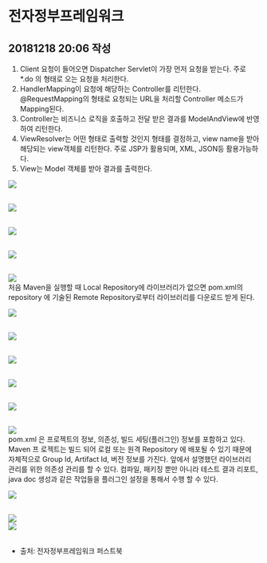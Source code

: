# 전자정부프레임워크 
## 20181218 20:06 작성 
1. Client 요청이 들어오면 Dispatcher Servlet이 가장 먼저 요청을 받는다. 주로 *.do
의 형태로 오는 요청을 처리한다.
2. HandlerMapping이 요청에 해당하는 Controller를 리턴한다. @RequestMapping의
형태로 요청되는 URL을 처리할 Controller 메소드가 Mapping된다.
3. Controller는 비즈니스 로직을 호출하고 전달 받은 결과를 ModelAndView에 반영
하여 리턴한다.
4. ViewResolver는 어떤 형태로 출력할 것인지 형태를 결정하고, view name을 받아 해당되는 view객체를 리턴한다. 주로 JSP가 활용되며, XML, JSON등 활용가능하다.
5. View는 Model 객체를 받아 결과를 출력한다.
<!-- springMVC 동작 -->
<div>
<img src = "https://user-images.githubusercontent.com/44331989/50152044-e993ad00-0305-11e9-9659-34b4ed176519.JPG">
</div><br/><p>
<!-- 웹에서 스프링 활용을 위한 web.xml -->  
<div>
<img src = "https://user-images.githubusercontent.com/44331989/50151525-7fc6d380-0304-11e9-892b-7d031ce9b28e.JPG">
</div><br/><p>
<!-- context-servlet.xml: springMVC 설정 -->  
<div>
<img src = "https://user-images.githubusercontent.com/44331989/50151634-cae0e680-0304-11e9-991f-48c327cf34c3.JPG">	
</div><br/><p>
<!-- pom.xml간의 라이브러리 의존성 -->  
<div>  
<img src = "https://user-images.githubusercontent.com/44331989/50258883-04207000-0445-11e9-9bc4-e0578bea141c.JPG">
</div><br/><p>
<!-- pom.xml에서 라이브러리 의존성 설명 -->  
<div>  
<img src = "https://user-images.githubusercontent.com/44331989/50260440-65e3d880-044b-11e9-8079-4246dba956bf.JPG">
</div>처음 Maven을 실행할 때 Local Repository에 라이브러리가 없으면 pom.xml의 repository
에 기술된 Remote Repository로부터 라이브러리를 다운로드 받게 된다.<br/><p>  
<!-- pom.xml의 Remote Repository 설정 -->  
<div>  
<img src = "https://user-images.githubusercontent.com/44331989/50260492-89a71e80-044b-11e9-8f8f-ca695e74a38f.jpg">
</div><br/><p>  
<!-- maven 빌드관리 -->  
<div>  
<img src = "https://user-images.githubusercontent.com/44331989/50260537-b9eebd00-044b-11e9-8582-9699b86c8f62.JPG">
</div><br/><p>  
<!-- maven 빌드 생명주기 단계 -->  
<div>  
<img src = "https://user-images.githubusercontent.com/44331989/50260570-e6a2d480-044b-11e9-847a-3f8abff2503a.JPG">
</div><br/><p>  
<!-- maven 빌드 생명주기 -->  
<div>  
<img src = "https://user-images.githubusercontent.com/44331989/50260597-03d7a300-044c-11e9-9359-f7af032ca24a.JPG">
</div><br/><p>  
<!-- eclipse에서 maven 빌드 설정-->  
<div>  
<img src = "https://user-images.githubusercontent.com/44331989/50260615-1c47bd80-044c-11e9-9d54-8c9d686ae96b.JPG">
</div><br/><p>  
<!-- pom.xml의 구조-->  
<div>  
<img src = "https://user-images.githubusercontent.com/44331989/50260667-62048600-044c-11e9-80df-dd6e2466aea9.JPG">
</div>pom.xml 은 프로젝트의 정보, 의존성, 빌드 세팅(플러그인) 정보를 포함하고 있다. Maven 프
로젝트는 빌드 되어 로컬 또는 원격 Repository 에 배포될 수 있기 때문에 자체적으로 Group
Id, Artifact Id, 버전 정보를 가진다. 앞에서 설명했던 라이브러리 관리를 위한 의존성 관리를
할 수 있다. 컴파일, 패키징 뿐만 아니라 테스트 결과 리포트, java doc 생성과 같은 작업들을
플러그인 설정을 통해서 수행 할 수 있다.<br/><p>  
<!-- pom.xml 예제 -->  
<div>  
<img src = "https://user-images.githubusercontent.com/44331989/50260754-c58eb380-044c-11e9-8f66-5b6f852f3a59.JPG">
</div><br/><p>  
<!-- maven plugin -->  
<div>  
<img src = "https://user-images.githubusercontent.com/44331989/50260804-f838ac00-044c-11e9-9aca-f548f105f778.JPG">
</div>  
<!-- maven-install example -->  
<div>  
<img src = "https://user-images.githubusercontent.com/44331989/50260941-90369580-044d-11e9-88e5-dd598144d3c8.JPG">
</div><br/><p>  
  
  
  
  























  






* 출처: 전자정부프레임워크 퍼스트북
